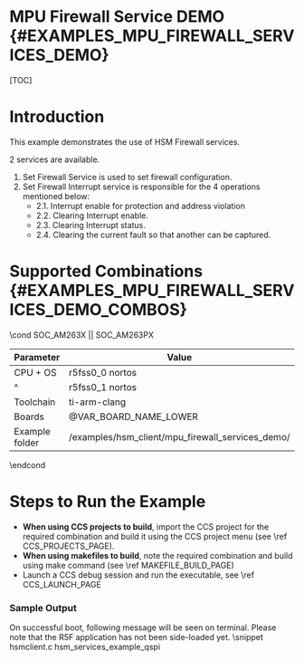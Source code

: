 #  MPU Firewall Service DEMO {#EXAMPLES_MPU_FIREWALL_SERVICES_DEMO}

[TOC]

# Introduction

This example demonstrates the use of HSM Firewall services.

2 services are available.
1. Set Firewall Service is used to set firewall configuration.
2. Set Firewall Interrupt service is responsible for the 4 operations mentioned below:
    * 2.1\. Interrupt enable for protection and address violation
    * 2.2\. Clearing Interrupt enable.
    * 2.3\. Clearing Interrupt status.
    * 2.4\. Clearing the current fault so that another can be captured.

# Supported Combinations {#EXAMPLES_MPU_FIREWALL_SERVICES_DEMO_COMBOS}

\cond SOC_AM263X || SOC_AM263PX

 Parameter             | Value
 ----------------------|-----------
 CPU + OS              | r5fss0_0 nortos
 ^                     | r5fss0_1 nortos
 Toolchain             | ti-arm-clang
 Boards                | @VAR_BOARD_NAME_LOWER
 Example folder        | /examples/hsm_client/mpu_firewall_services_demo/

\endcond

# Steps to Run the Example

- **When using CCS projects to build**, import the CCS project for the required combination
  and build it using the CCS project menu (see \ref CCS_PROJECTS_PAGE).
- **When using makefiles to build**, note the required combination and build using
  make command (see \ref MAKEFILE_BUILD_PAGE)
- Launch a CCS debug session and run the executable, see \ref CCS_LAUNCH_PAGE

### Sample Output

On successful boot, following message will be seen on terminal. Please note that
the R5F application has not been side-loaded yet.
\snippet hsmclient.c hsm_services_example_qspi

